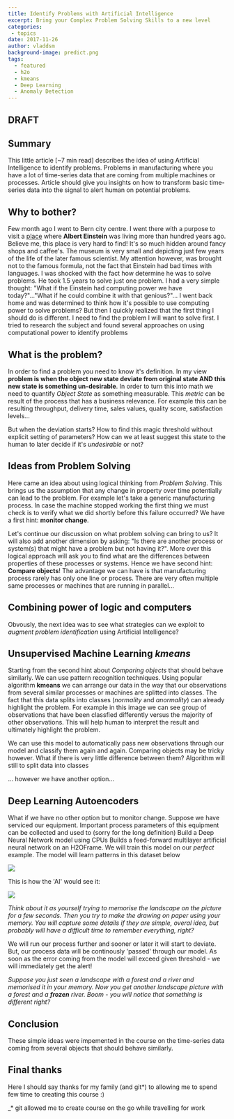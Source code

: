 ```yaml
---
title: Identify Problems with Artificial Intelligence
excerpt: Bring your Complex Problem Solving Skills to a new level
categories: 
 - topics 
date: 2017-11-26
author: vladdsm
background-image: predict.png
tags:
  - featured
  - h2o
  - kmeans
  - Deep Learning
  - Anomaly Detection
---
```




## DRAFT 

## Summary

This little article [~7 min read] describes the idea of using Artificial Intelligence to identify problems. Problems in manufacturing where you have a lot of time-series data that are coming from multiple machines or processes. Article should give you insights on how to transform basic time-series data into the signal to alert human on potential problems.

## Why to bother?

Few month ago I went to Bern city centre. I went there with a purpose to visit a [place](http://www.einstein-bern.ch/index.php?lang=en) where **Albert Einstein** was living more than hundred years ago. Believe me, this place is very hard to find! It's so much hidden around fancy shops and caffee's. The museum is very small and depicting just few years of the life of the later famous scientist. My attention however, was brought not to the famous formula, not the fact that Einstein had bad times with languages. I was shocked with the fact how determine he was to solve problems. He took 1.5 years to solve just one problem. I had a very simple thought: "What if the Einstein had computing power we have today?"..."What if he could combine it with that genious?"... I went back home and was determined to think how it's possible to use computing power to solve problems? But then I quickly realized that the first thing I should do is different. I need to find the problem I will want to solve first. I tried to research the subject and found several approaches on using computational power to identify problems

## What is the problem?

In order to find a problem you need to know it's definition. In my view **problem is when the object new state deviate from original state AND this new state is something un-desirable**. In order to turn this into math we need to quantify *Object State* as something measurable. This *metric* can be result of the process that has a business relevance. For example this can be resulting throughput, delivery time, sales values, quality score, satisfaction levels... 

But when the deviation starts? How to find this magic threshold without explicit setting of parameters? How can we at least suggest this state to the human to later decide if it's *undesirable* or not?

## Ideas from Problem Solving

Here came an idea about using logical thinking from *Problem Solving*. This brings us the assumption that any change in property over time potentially can lead to the problem. For example let's take a generic manufacturing process. In case the machine stopped working the first thing we must check is to verify what we did shortly before this failure occurred? We have a first hint: **monitor change**. 

Let's continue our discussion on what problem solving can bring to us? It will also add another dimension by asking: "Is there are another process or system(s) that might have a problem but not having it?". More over this logical approach will ask you to find what are the differences between properties of these processes or systems. Hence we have second hint: **Compare objects**! The advantage we can have is that manufacturing process rarely has only one line or process. There are very often multiple same processes or machines that are running in parallel...

## Combining power of logic and computers

Obvously, the next idea was to see what strategies can we exploit to *augment problem identification* using Artificial Intelligence?

## Unsupervised Machine Learning *kmeans*

Starting from the second hint about *Comparing objects* that should behave similarly. We can use pattern recognition techniques. Using popular algorithm **kmeans** we can arrange our data in the way that our observations from several similar processes or machines are splitted into classes. The fact that this data splits into classes (*normality* and *anormality*) can already highlight the problem. For example in this image we can see group of observations that have been classfied differently versus the majority of other observations. This will help human to interpret the result and ultimately highlight the problem.



We can use this model to automatically pass new observations through our model and classify them again and again. Comparing objects may be tricky however. What if there is very little difference between them? Algorithm will still to split data into classes

... however we have another option...

## Deep Learning Autoencoders

What if we have no other option but to monitor change. Suppose we have serviced our equipment. Important process parameters of this equipment can be collected and used to (sorry for the long definition) Build a Deep Neural Network model using CPUs Builds a feed-forward multilayer artificial neural network on an H2OFrame. We will train this model on our *perfect* example. The model will learn patterns in this dataset below

<img src="https://raw.githubusercontent.com/vzhomeexperiments/detect-anomaly/Lecture25-DeepLearning/h2o_datasets/train.png" >

This is how the 'AI' would see it:

<img src ="https://raw.githubusercontent.com/vzhomeexperiments/detect-anomaly/Lecture25-DeepLearning/h2o_datasets/predict.png" >

*Think about it as yourself trying to memorise the landscape on the picture for a few seconds. Then you try to make the drawing on paper using your memory. You will capture some details if they are simple, overal idea, but probably will have a difficult time to remember everything, right?*

We will run our process further and sooner or later it will start to deviate. But, our process data will be continously 'passed' through our model. As soon as the error coming from the model will exceed given threshold - we will immediately get the alert!

*Suppose you just seen a landscape with a forest and a river and memorised it in your memory. Now you get another landscape picture with a forest and a **frozen** river. Boom - you will notice that something is different right?*

## Conclusion

These simple ideas were impemented in the course on the time-series data coming from several objects that should behave similarly.

## Final thanks

Here I should say thanks for my family (and git*) to allowing me to spend few time to creating this course :)

_* git allowed me to create course on the go while travelling for work
